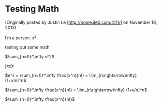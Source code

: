 Testing Math
============

(Originally posted by Justin Le [http://home.jle0.com:4111/] on November 18, 2013)

I’m a person. $x^2$.

testing out some math

$\sum_{n=0}^\infty x^2$

$\int x dx$

$e^x = \sum_{n=0}^\infty \frac{x^n}{n!} = \lim_{n\rightarrow\infty} (1+x/n)^n$

$\sum_{n=0}^\infty \frac{x^n}{n!} = \lim_{n\rightarrow\infty} (1+x/n)^n$

$\sum_{n=0}^\infty \frac{x^n}{n!}$
